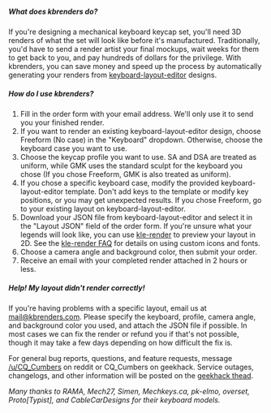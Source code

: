 ##### What does kbrenders do?

If you're designing a mechanical keyboard keycap set, you'll need 3D renders of what the set will look like before it's manufactured. Traditionally, you'd have to send a render artist your final mockups, wait weeks for them to get back to you, and pay hundreds of dollars for the privilege. With kbrenders, you can save money and speed up the process by automatically generating your renders from [keyboard-layout-editor](http://www.keyboard-layout-editor.com) designs.

##### How do I use kbrenders?

1. Fill in the order form with your email address. We'll only use it to send you your finished render.
2. If you want to render an existing keyboard-layout-editor design, choose Freeform (No case) in the "Keyboard" dropdown. Otherwise, choose the keyboard case you want to use.
3. Choose the keycap profile you want to use. SA and DSA are treated as uniform, while GMK uses the standard sculpt for the keyboard you chose (If you chose Freeform, GMK is also treated as uniform).
3. If you chose a specific keyboard case, modify the provided keyboard-layout-editor template. Don't add keys to the template or modify key positions, or you may get unexpected results. If you chose Freeform, go to your existing layout on keyboard-layout-editor.
4. Download your JSON file from keyboard-layout-editor and select it in the "Layout JSON" field of the order form. If you're unsure what your legends will look like, you can use [kle-render](http://kle-render.herokuapp.com) to preview your layout in 2D. See the [kle-render FAQ](https://github.com/CQCumbers/kle_render#frequently-asked-questions) for details on using custom icons and fonts.
5. Choose a camera angle and background color, then submit your order.
6. Receive an email with your completed render attached in 2 hours or less.

##### Help! My layout didn't render correctly!

If you're having problems with a specific layout, email us at mail@kbrenders.com. Please specify the keyboard, profile, camera angle, and background color you used, and attach the JSON file if possible. In most cases we can fix the render or refund you if that's not possible, though it may take a few days depending on how difficult the fix is.

For general bug reports, questions, and feature requests, message [/u/CQ\_Cumbers](http://reddit.com/u/CQ_Cumbers) on reddit or CQ\_Cumbers on geekhack. Service outages, changelogs, and other information will be posted on the [geekhack thead](https://geekhack.org/index.php?topic=92666.0). 

*Many thanks to RAMA, Mech27, Simen, Mechkeys.ca, pk-elmo, overset, Proto[Typist], and CableCarDesigns for their keyboard models.*
